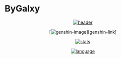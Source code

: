 # ByGalxy
<div align='center'>

[![header]][home]

[![genshin-image]][genshin-link]

[![stats]][home]

[![language]][home]

</div>

[home]: https://github.com/ByGalxy

[header]: https://capsule-render.vercel.app/api?type=Waving&color=timeGradient&height=120&text=ByGalxy&fontSize=45

[stats]: https://github-readme-stats.vercel.app/api?username=17620133700&locale=cn&show_icons=true&include_all_commits=true&theme=transparent&hide_border=true
[language]: https://github-readme-stats.vercel.app/api/top-langs?username=17620133700&locale=cn&show_icons=true&theme=transparent&card_width=470&hide_border=true

[genshin-image]: https://genshin-card.himiku.com/13/307458969.png
